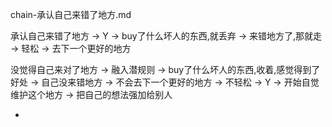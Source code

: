 
chain-承认自己来错了地方.md

承认自己来错了地方 -> Y -> buy了什么坏人的东西,就丢弃 -> 来错地方了,那就走 -> 轻松 -> 去下一个更好的地方

没觉得自己来对了地方 -> 融入潜规则 -> buy了什么坏人的东西,收着,感觉得到了好处 -> 自己没来错地方 -> 不会去下一个更好的地方 -> 不轻松 -> Y -> 开始自觉维护这个地方 -> 把自己的想法强加给别人



-
